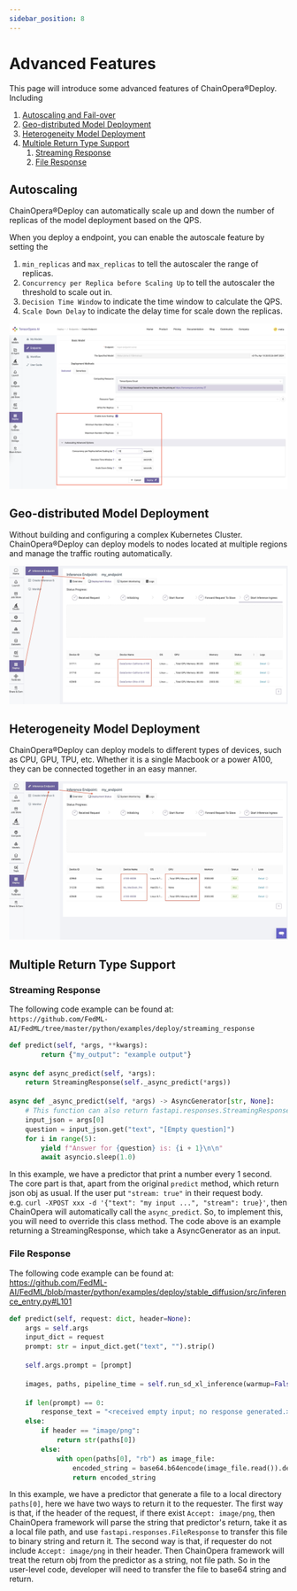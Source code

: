 ```yaml
---
sidebar_position: 8
---
```


# Advanced Features

This page will introduce some advanced features of ChainOpera®Deploy. Including

1. [Autoscaling and Fail-over](#autoscaling-and-fail-over)
2. [Geo-distributed Model Deployment](#geo-distributed-model-deployment)
3. [Heterogeneity Model Deployment](#heterogeneity-model-deployment)
4. [Multiple Return Type Support](#multiple-return-type-support)
   1. [Streaming Response](#streaming-response)
   2. [File Response](#file-response)

## Autoscaling

ChainOpera®Deploy can automatically scale up and down the number of replicas of the model deployment based on the QPS.

When you deploy a endpoint, you can enable the autoscale feature by setting the

1. `min_replicas` and `max_replicas` to tell the autoscaler the range of replicas.
2. `Concurrency per Replica before Scaling Up` to tell the autoscaler the threshold to scale out in.
3. `Decision Time Window` to indicate the time window to calculate the QPS.
4. `Scale Down Delay` to indicate the delay time for scale down the replicas.

![AutoscaleConf.png](pics%2FAutoscaleConf.png)

## Geo-distributed Model Deployment

Without building and configuring a complex Kubernetes Cluster. ChainOpera®Deploy can deploy models to nodes located
at multiple regions and manage the traffic routing automatically.

![GeoDistributed.jpg](pics/GeoDistributed.jpg)

## Heterogeneity Model Deployment

ChainOpera®Deploy can deploy models to different types of devices, such as CPU, GPU, TPU, etc. Whether it is a single
Macbook or a power A100, they can be connected together in an easy manner.

![Heterogeneity.jpg](pics/Heterogeneity.jpg)

## Multiple Return Type Support

### Streaming Response

The following code example can be found at:  
`https://github.com/FedML-AI/FedML/tree/master/python/examples/deploy/streaming_response`

```python
def predict(self, *args, **kwargs):
        return {"my_output": "example output"}

async def async_predict(self, *args):
    return StreamingResponse(self._async_predict(*args))

async def _async_predict(self, *args) -> AsyncGenerator[str, None]:
    # This function can also return fastapi.responses.StreamingResponse directly
    input_json = args[0]
    question = input_json.get("text", "[Empty question]")
    for i in range(5):
        yield f"Answer for {question} is: {i + 1}\n\n"
        await asyncio.sleep(1.0)
```

In this example, we have a predictor that print a number every 1 second. The core part is that, apart from the original
`predict` method, which return json obj as usual. If the user put `"stream: true"` in their request body.  
e.g. `curl -XPOST xxx -d '{"text": "my input ...", "stream": true}'`, then ChainOpera will automatically call the
`async_predict`. So, to implement this, you will need to override this class method. The code above is an example
returning a StreamingResponse, which take a AsyncGenerator as an input.

### File Response

The following code example can be found at:  
https://github.com/FedML-AI/FedML/blob/master/python/examples/deploy/stable_diffusion/src/inference_entry.py#L101

```python
def predict(self, request: dict, header=None):
    args = self.args
    input_dict = request
    prompt: str = input_dict.get("text", "").strip()

    self.args.prompt = [prompt]

    images, paths, pipeline_time = self.run_sd_xl_inference(warmup=False, verbose=args.verbose)

    if len(prompt) == 0:
        response_text = "<received empty input; no response generated.>"
    else:
        if header == "image/png":
            return str(paths[0])
        else:
            with open(paths[0], "rb") as image_file:
                encoded_string = base64.b64encode(image_file.read()).decode("utf-8")
                return encoded_string
```

In this example, we have a predictor that generate a file to a local directory `paths[0]`, here we have two ways to
return it to the requester. The first way is that, if the header of the request, if there exist `Accept: image/png`,
then ChainOpera framework will parse the string that predictor's return, take it as a local file path, and use
`fastapi.responses.FileResponse` to transfer this file to binary string and return it. The second way is that, if
requester do not include `Accept: image/png` in their header. Then ChainOpera framework will treat the return obj from the
predictor as a string, not file path. So in the user-level code, developer will need to transfer the file to base64
string and return.
